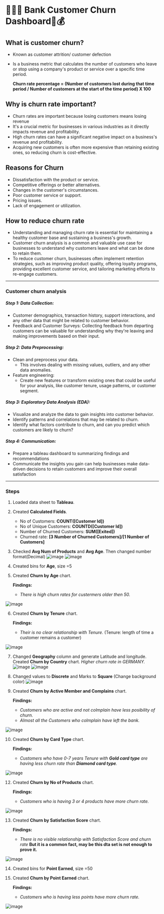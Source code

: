 # :runner::two_men_holding_hands::two_men_holding_hands: Bank Customer Churn Dashboard:bank::moneybag: 

## What is customer churn?
- Known as customer attrition/ customer defection
- Is a business metric that calculates the number of customers who leave or stop using a company's product or service over a specific time period.
  
  **Churn rate percentage = (Number of customers lost during that time period / Number of customers at the start of the time period) X 100**

## Why is churn rate important?
- Churn rates are important because losing customers means losing revenue
- It's a crucial metric for businesses in various industries as it directly impacts revenue and profitability.
- High churn rates can have a significant negative impact on a business's revenue and profitability.
- Acquiring new customers is often more expensive than retaining existing ones, so reducing churn is cost-effective.

## Reasons for Churn
- Dissatisfaction with the product or service.
- Competitive offerings or better alternatives.
- Changes in the customer's circumstances.
- Poor customer service or support.
- Pricing issues.
- Lack of engagement or utilization.

## How to reduce churn rate
- Understanding and managing churn rate is essential for maintaining a healthy customer base and sustaining a business's growth.
- Customer churn analysis is a common and valuable use case for businesses to understand why customers leave and what can be done to retain them.
- To reduce customer churn, businesses often implement retention strategies, such as improving product quality, offering loyalty programs, providing excellent customer service, and tailoring marketing efforts to re-engage customers.

---------------------------------------------------

### Customer churn analysis
##### Step 1: Data Collection:
- Customer demographics, transaction history, support interactions, and any other data that might be related to customer behavior.
- Feedback and Customer Surveys: Collecting feedback from departing customers can be valuable for understanding why they're leaving and making improvements based on their input.

##### Step 2: Data Preprocessing:
- Clean and preprocess your data.
    - This involves dealing with missing values, outliers, and any other data anomalies.
- Feature engineering:
    - Create new features or transform existing ones that could be useful for your analysis, like customer tenure, usage patterns, or customer segment.

##### Step 3: Exploratory Data Analysis (EDA):
- Visualize and analyze the data to gain insights into customer behavior.
- Identify patterns and correlations that may be related to churn.
- Identify what factors contribute to churn, and can you predict which customers are likely to churn? 

##### Step 4: Communication:
- Prepare a tableau dashboard to summarizing findings and recommendations
- Communicate the insights you gain can help businesses make data-driven decisions to retain customers and improve their overall satisfaction

---------------------------------------------------

### Steps

1.  Loaded data sheet to **Tableau**.

2.  Created **Calculated Fields**.
   
    - No of Customers: **COUNT([Customer Id])**
    - No of Unique Customers: **COUNTD([Customer Id])**
    - Number of Churned Customers: **SUM([Exited])**
    - Churned rate: **[3 Number of Churned Customers]/[1 Number of Customers]**

3.  Checked **Avg Num of Products** and **Avg Age**. Then changed number format(Decimal) 
![image](https://github.com/hashinil/tableau_Customer_churn/assets/33922245/6d384de8-8673-4ba6-81c1-3090e53edfbe)
![image](https://github.com/hashinil/tableau_Customer_churn/assets/33922245/4a12bb86-a2dd-42be-82e4-aa9a7e69c6f1)

4.  Created bins for **Age**, size =5

5.  Created **Churn by Age** chart.

    **Findings:**
      - *There is high churn rates for custermers older then 50.*
        
![image](https://github.com/hashinil/tableau_Customer_churn/assets/33922245/e0e8a55a-552c-4edf-a4de-23df1506b94c)

6.  Created **Churn by Tenure** chart.
   
    **Findings:**
      - *Their is no clear relationship with Tenure.* (Tenure: length of time a customer remains a customer)
        
![image](https://github.com/hashinil/tableau_Customer_churn/assets/33922245/96a7b19c-4605-4ccf-83a0-4768643ea5d9)

7.  Changed **Geography** column and generate Latitude and longitude. Created **Churn by Country** chart. *Higher churn rate in GERMANY.*
![image](https://github.com/hashinil/tableau_Customer_churn/assets/33922245/c8233868-4070-41a7-92cf-f7a1f0946baa)
![image](https://github.com/hashinil/tableau_Customer_churn/assets/33922245/b8fa350c-1389-4791-8fb0-658379a25422)

8.  Changed values to **Discrete** and Marks to **Square** (Change background color)
![image](https://github.com/hashinil/tableau_Customer_churn/assets/33922245/9634ca8c-9d3e-4aa2-a033-a4e5e119e6ca)

9.  Created **Churn by Active Member and Complains** chart.
   
     **Findings:**
      - *Customers who are active and not colmplain have less posibility of churn.*
      - *Almost all the Customers who colmplain have left the bank.*

![image](https://github.com/hashinil/tableau_Customer_churn/assets/33922245/2e9c62d6-88fe-4ac0-924e-8be9bad9b72d)

10.  Created **Churn by Card Type** chart.

     **Findings:**
      - *Customers who have 0-7 years Tenure with **Gold card type** are having less churn rate than  **Diamond card type**.*
      
![image](https://github.com/hashinil/tableau_Customer_churn/assets/33922245/d1f3f1b7-654d-4aa7-a57e-902ee6007ff7)

12.  Created **Churn by No of Products** chart.

     **Findings:**
      - *Customers who is having 3 or 4 products have more churn rate.*
      
![image](https://github.com/hashinil/tableau_Customer_churn/assets/33922245/ab86a27a-3ec5-4e53-a5c0-187d0f0d71e9)

13.  Created **Churn by Satisfaction Score** chart.

     **Findings:**
      - *There is no visible relationship with Satisfaction Score and churn rate* **But it is a common fact, may be this dta set is not enough to prove it.**
  
![image](https://github.com/hashinil/tableau_Customer_churn/assets/33922245/d8a4c4eb-19a6-4875-a71c-27c6f3f16d49)

14.  Created bins for **Point Earned**, size =50
15.  Created **Churn by Point Earned** chart.

     **Findings:**
      - *Customers who is having less points have more churn rate.*
  
![image](https://github.com/hashinil/tableau_Customer_churn/assets/33922245/063ef978-21a9-4f73-b373-ba36064b28b3)
